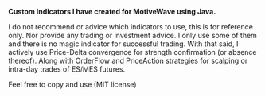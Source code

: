 **Custom Indicators I have created for MotiveWave using Java.**

I do not recommend or advice which indicators to use, this is for reference only. Nor provide any trading or investment advice.
I only use some of them and there is no magic indicator for successful trading.
With that said, I actively use Price-Delta convergence for strength confirmation (or absence thereof). Along with OrderFlow and PriceAction strategies for scalping or intra-day trades of ES/MES futures.

Feel free to copy and use (MIT license)

